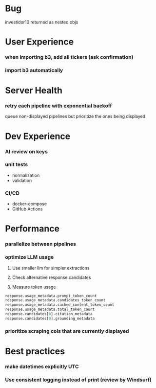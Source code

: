 # Bug

investidor10 returned as nested objs

# User Experience

### when importing b3, add all tickers (ask confirmation)

### import b3 automatically

# Server Health

### retry each pipeline with exponential backoff

queue non-displayed pipelines but prioritize the ones being displayed

# Dev Experience

### AI review on keys

### unit tests

- normalization
- validation

### CI/CD

- docker-compose
- GitHub Actions

# Performance

### parallelize between pipelines

### optimize LLM usage

1. Use smaller llm for simpler extractions

2. Check alternative response candidates

3. Measure token usage

```python
response.usage_metadata.prompt_token_count
response.usage_metadata.candidates_token_count
response.usage_metadata.cached_content_token_count
response.usage_metadata.total_token_count
response.candidates[0].citation_metadata
response.candidates[0].grounding_metadata
```

### prioritize scraping cols that are currently displayed

# Best practices

### make datetimes explicitly UTC

### Use consistent logging instead of print (review by Windsurf)

